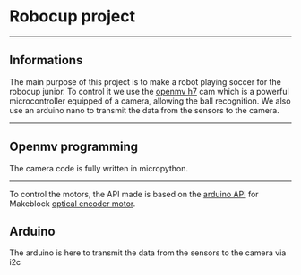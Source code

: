 # Robocup project
***
## Informations
The main purpose of this project is to make a robot playing soccer for the robocup junior.
To control it we use the [openmv h7](https://openmv.io/products/openmv-cam-h7) cam which is a powerful microcontroller equipped of a camera, allowing the ball recognition.
We also use an arduino nano to transmit the data from the sensors to the camera.
***
## Openmv programming
The camera code is fully written in micropython.
***
To control the motors, the API made is based on the [arduino API](https://github.com/Makeblock-official/Makeblock-Libraries) for Makeblock [optical encoder motor](https://store.makeblock.com/products/makeblock-steam-education-intermediate-solution-kit?_pos=3&_sid=7f845949e&_ss=r).

## Arduino
The arduino is here to transmit the data from the sensors to the camera via i2c